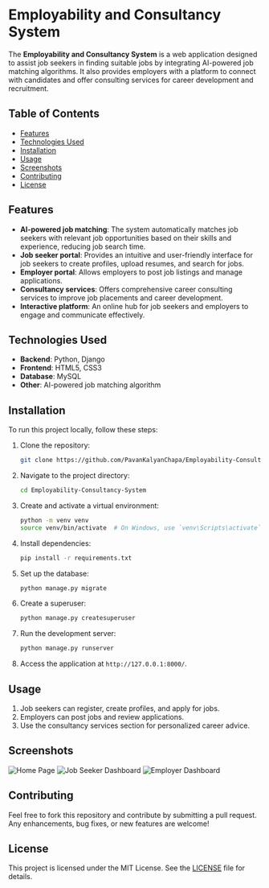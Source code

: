 # Employability and Consultancy System

The **Employability and Consultancy System** is a web application designed to assist job seekers in finding suitable jobs by integrating AI-powered job matching algorithms. It also provides employers with a platform to connect with candidates and offer consulting services for career development and recruitment.

## Table of Contents
- [Features](#features)
- [Technologies Used](#technologies-used)
- [Installation](#installation)
- [Usage](#usage)
- [Screenshots](#screenshots)
- [Contributing](#contributing)
- [License](#license)

## Features
- **AI-powered job matching**: The system automatically matches job seekers with relevant job opportunities based on their skills and experience, reducing job search time.
- **Job seeker portal**: Provides an intuitive and user-friendly interface for job seekers to create profiles, upload resumes, and search for jobs.
- **Employer portal**: Allows employers to post job listings and manage applications.
- **Consultancy services**: Offers comprehensive career consulting services to improve job placements and career development.
- **Interactive platform**: An online hub for job seekers and employers to engage and communicate effectively.
  
## Technologies Used
- **Backend**: Python, Django
- **Frontend**: HTML5, CSS3
- **Database**: MySQL
- **Other**: AI-powered job matching algorithm

## Installation
To run this project locally, follow these steps:

1. Clone the repository:
    ```bash
    git clone https://github.com/PavanKalyanChapa/Employability-Consultancy-System.git
    ```

2. Navigate to the project directory:
    ```bash
    cd Employability-Consultancy-System
    ```

3. Create and activate a virtual environment:
    ```bash
    python -m venv venv
    source venv/bin/activate  # On Windows, use `venv\Scripts\activate`
    ```

4. Install dependencies:
    ```bash
    pip install -r requirements.txt
    ```

5. Set up the database:
    ```bash
    python manage.py migrate
    ```

6. Create a superuser:
    ```bash
    python manage.py createsuperuser
    ```

7. Run the development server:
    ```bash
    python manage.py runserver
    ```

8. Access the application at `http://127.0.0.1:8000/`.

## Usage
1. Job seekers can register, create profiles, and apply for jobs.
2. Employers can post jobs and review applications.
3. Use the consultancy services section for personalized career advice.

## Screenshots
![Home Page](screenshots/homepage.png)
![Job Seeker Dashboard](screenshots/job_seeker_dashboard.png)
![Employer Dashboard](screenshots/employer_dashboard.png)

## Contributing
Feel free to fork this repository and contribute by submitting a pull request. Any enhancements, bug fixes, or new features are welcome!

## License
This project is licensed under the MIT License. See the [LICENSE](LICENSE) file for details.
